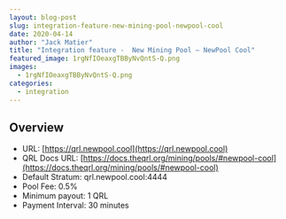 ```yaml
---
layout: blog-post
slug: integration-feature-new-mining-pool-newpool-cool
date: 2020-04-14
author: "Jack Matier"
title: "Integration feature -  New Mining Pool — NewPool Cool"
featured_image: 1rgNfIOeaxgTBByNvQntS-Q.png
images:
  - 1rgNfIOeaxgTBByNvQntS-Q.png
categories:
  - integration
---
```


## Overview

* URL: [https://qrl.newpool.cool](https://qrl.newpool.cool)
* QRL Docs URL: [https://docs.theqrl.org/mining/pools/#newpool-cool](https://docs.theqrl.org/mining/pools/#newpool-cool)
* Default Stratum: qrl.newpool.cool:4444
* Pool Fee: 0.5%
* Minimum payout: 1 QRL
* Payment Interval: 30 minutes